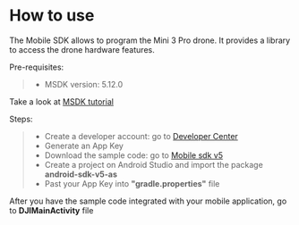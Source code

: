 # How to use

The Mobile SDK allows to program the Mini 3 Pro drone. It provides a library to access the drone hardware features. 

Pre-requisites:
> - MSDK version: 5.12.0

Take a look at [MSDK tutorial](https://developer.dji.com/doc/mobile-sdk-tutorial/en/quick-start/run-sample.html)

Steps:
> - Create a developer account: go to [Developer Center](https://account.dji.com/login?appId=dji_sdk&amp;backUrl=https%3A%2F%2Fdeveloper.dji.com%2Fuser&amp;locale=)
> - Generate an App Key 
> - Download the sample code: go to [Mobile sdk v5](https://github.com/dji-sdk/Mobile-SDK-Android-V5)
> - Create a project on Android Studio and import the package **android-sdk-v5-as** 
> - Past your App Key into **"gradle.properties"** file

After you have the sample code integrated with your mobile application, go to **DJIMainActivity** file 
